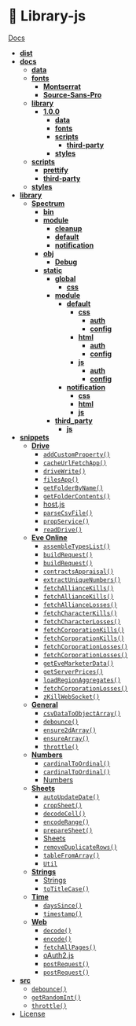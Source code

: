 <!-- @format -->

# 🎇 Library-js

[Docs](phobiacide.github.io/library/)
<!-- tree generated by markdown-notes-tree starts here -->

- [**dist**](dist)
- [**docs**](docs)
    - [**data**](docs/data)
    - [**fonts**](docs/fonts)
        - [**Montserrat**](docs/fonts/Montserrat)
        - [**Source-Sans-Pro**](docs/fonts/Source-Sans-Pro)
    - [**library**](docs/library)
        - [**1.0.0**](docs/library/1.0.0)
            - [**data**](docs/library/1.0.0/data)
            - [**fonts**](docs/library/1.0.0/fonts)
            - [**scripts**](docs/library/1.0.0/scripts)
                - [**third-party**](docs/library/1.0.0/scripts/third-party)
            - [**styles**](docs/library/1.0.0/styles)
    - [**scripts**](docs/scripts)
        - [**prettify**](docs/scripts/prettify)
        - [**third-party**](docs/scripts/third-party)
    - [**styles**](docs/styles)
- [**library**](library)
    - [**Spectrum**](library/Spectrum)
        - [**bin**](library/Spectrum/bin)
        - [**module**](library/Spectrum/module)
            - [**cleanup**](library/Spectrum/module/cleanup)
            - [**default**](library/Spectrum/module/default)
            - [**notification**](library/Spectrum/module/notification)
        - [**obj**](library/Spectrum/obj)
            - [**Debug**](library/Spectrum/obj/Debug)
        - [**static**](library/Spectrum/static)
            - [**global**](library/Spectrum/static/global)
                - [**css**](library/Spectrum/static/global/css)
            - [**module**](library/Spectrum/static/module)
                - [**default**](library/Spectrum/static/module/default)
                    - [**css**](library/Spectrum/static/module/default/css)
                        - [**auth**](library/Spectrum/static/module/default/css/auth)
                        - [**config**](library/Spectrum/static/module/default/css/config)
                    - [**html**](library/Spectrum/static/module/default/html)
                        - [**auth**](library/Spectrum/static/module/default/html/auth)
                        - [**config**](library/Spectrum/static/module/default/html/config)
                    - [**js**](library/Spectrum/static/module/default/js)
                        - [**auth**](library/Spectrum/static/module/default/js/auth)
                        - [**config**](library/Spectrum/static/module/default/js/config)
                - [**notification**](library/Spectrum/static/module/notification)
                    - [**css**](library/Spectrum/static/module/notification/css)
                    - [**html**](library/Spectrum/static/module/notification/html)
                    - [**js**](library/Spectrum/static/module/notification/js)
            - [**third_party**](library/Spectrum/static/third_party)
                - [**js**](library/Spectrum/static/third_party/js)
- [**snippets**](snippets)
    - [**Drive**](snippets/drive)
        - [`addCustomProperty()`](snippets/drive/addCustomProperty\(\).md)
        - [`cacheUrlFetchApp()`](snippets/drive/cacheUrlFetchApp\(\).md)
        - [`driveWrite()`](snippets/drive/driveWrite\(\).md)
        - [`filesApp()`](snippets/drive/filesApp\(\).md)
        - [`getFolderByName()`](snippets/drive/getFolderByName\(\).md)
        - [`getFolderContents()`](snippets/drive/getFolderContents\(\).md)
        - [host.js](snippets/drive/host.md)
        - [`parseCsvFile()`](snippets/drive/parseCsvFile\(\).md)
        - [`propService()`](snippets/drive/propService\(\).md)
        - [`readDrive()`](snippets/drive/readDrive\(\).md)
    - [**Eve Online**](snippets/eve-online)
        - [`assembleTypesList()`](snippets/eve-online/assembleTypesList\(\).md)
        - [`buildRequest()`](snippets/eve-online/buildRequest.md)
        - [`buildRequest()`](snippets/eve-online/buildRequest\(\).md)
        - [`contractsAppraisal()`](snippets/eve-online/contractsAppraisal\(\).md)
        - [`extractUniqueNumbers()`](snippets/eve-online/extractIds\(\).md)
        - [`fetchAllianceKills()`](snippets/eve-online/fetchAllianceKills.md)
        - [`fetchAllianceKills()`](snippets/eve-online/fetchAllianceKills\(\).md)
        - [`fetchAllianceLosses()`](snippets/eve-online/fetchAllianceLoses\(\).md)
        - [`fetchCharacterKills()`](snippets/eve-online/fetchCharacterKills\(\).md)
        - [`fetchCharacterLosses()`](snippets/eve-online/fetchCharacterLoses\(\).md)
        - [`fetchCorporationKills()`](snippets/eve-online/fetchCorporationKills.md)
        - [`fetchCorporationKills()`](snippets/eve-online/fetchCorporationKills\(\).md)
        - [`fetchCorporationLosses()`](snippets/eve-online/fetchCorporationLoses.md)
        - [`fetchCorporationLosses()`](snippets/eve-online/fetchCorporationLoses\(\).md)
        - [`getEveMarketerData()`](snippets/eve-online/getEveMarketerData\(\).md)
        - [`getServerPrices()`](snippets/eve-online/getServerPrices\(\).md)
        - [`loadRegionAggregates()`](snippets/eve-online/loadRegionAggregates\(\).md)
        - [`fetchCorporationLosses()`](snippets/eve-online/test.md)
        - [`zKillWebSocket()`](snippets/eve-online/zKillWebsocket\(\).md)
    - [**General**](snippets/general)
        - [`csvDataToObjectArray()`](snippets/general/csvToObjectArray\(\).md)
        - [`debounce()`](snippets/general/debounce\(\).md)
        - [`ensure2dArray()`](snippets/general/ensure2dArray\(\).md)
        - [`ensureArray()`](snippets/general/ensureArray\(\).md)
        - [`throttle()`](snippets/general/throttle\(\).md)
    - [**Numbers**](snippets/numbers)
        - [`cardinalToOrdinal()`](snippets/numbers/cardinalToOrdinal.md)
        - [`cardinalToOrdinal()`](snippets/numbers/cardinalToOrdinal\(\).md)
        - [Numbers](<snippets/numbers/README (2).md>)
    - [**Sheets**](snippets/sheets)
        - [`autoUpdateDate()`](snippets/sheets/autoUpdateDate\(\).md)
        - [`cropSheet()`](snippets/sheets/cropSheet\(\).md)
        - [`decodeCell()`](snippets/sheets/decodeCell\(\).md)
        - [`encodeRange()`](snippets/sheets/encodeRange\(\).md)
        - [`prepareSheet()`](snippets/sheets/prepareSheet\(\).md)
        - [Sheets](<snippets/sheets/README (2).md>)
        - [`removeDuplicateRows()`](snippets/sheets/removeDuplicateRows\(\).md)
        - [`tableFromArray()`](snippets/sheets/tableFromArray\(\).md)
        - [`Util`](snippets/sheets/Util.md)
    - [**Strings**](snippets/strings)
        - [Strings](<snippets/strings/README (2).md>)
        - [`toTitleCase()`](snippets/strings/toTitleCase\(\).md)
    - [**Time**](snippets/time)
        - [`daysSince()`](snippets/time/daysSince\(\).md)
        - [`timestamp()`](snippets/time/timeStamp\(\).md)
    - [**Web**](snippets/web)
        - [`decode()`](snippets/web/decode.md)
        - [`encode()`](snippets/web/encode.md)
        - [`fetchAllPages()`](snippets/web/fetchAllPages.md)
        - [oAuth2.js](snippets/web/oAuth2.md)
        - [`postRequest()`](snippets/web/postRequest.md)
        - [`postRequest()`](snippets/web/postRequest\(\).md)
- [**src**](src)
    - [`debounce()`](src/debounce\(\).md)
    - [`getRandomInt()`](src/getRandomInt\(\).md)
    - [`throttle()`](src/throttle\(\).md)
- [License](LICENSE.md)

<!-- tree generated by markdown-notes-tree ends here -->
